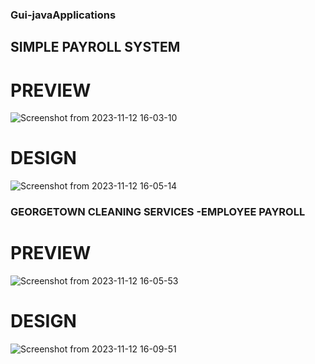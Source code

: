 ### Gui-javaApplications

## SIMPLE PAYROLL SYSTEM
# PREVIEW
![Screenshot from 2023-11-12 16-03-10](https://github.com/lewmas9152/Gui-javaApplications/assets/115554939/86a2aaca-dda4-4c36-9dc1-2c1db51a2a36)

# DESIGN
![Screenshot from 2023-11-12 16-05-14](https://github.com/lewmas9152/Gui-javaApplications/assets/115554939/a4a5a9e5-24a3-4b4a-b8ec-000f7a8ee082)


### GEORGETOWN CLEANING SERVICES -EMPLOYEE PAYROLL

# PREVIEW
![Screenshot from 2023-11-12 16-05-53](https://github.com/lewmas9152/Gui-javaApplications/assets/115554939/abd8d96c-5197-4d35-b052-05446e98a9f4)

# DESIGN
![Screenshot from 2023-11-12 16-09-51](https://github.com/lewmas9152/Gui-javaApplications/assets/115554939/d198b774-69cc-4621-be3a-7eb7e80a389c)
